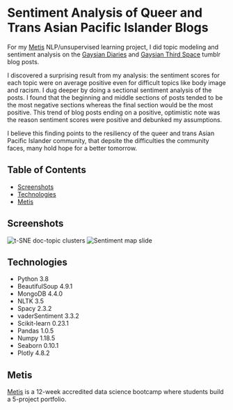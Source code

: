 # Sentiment Analysis of Queer and Trans Asian Pacific Islander Blogs

For my [Metis](https://www.thisismetis.com/data-science-bootcamps) NLP/unsupervised learning project, I did topic modeling and sentiment analysis on the [Gaysian Diaries](https://gaysiandiaries.com/) and [Gaysian Third Space](https://gaysianthirdspace.tumblr.com/) tumblr blog posts. 

I discovered a surprising result from my analysis: the sentiment scores for each topic were on average positive even for difficult topics like body image and racism. I dug deeper by doing a sectional sentiment analysis of the posts. I found that the beginning and middle sections of posts tended to be the most negative sections whereas the final section would be the most positive. This trend of blog posts ending on a positive, optimistic note was the reason sentiment scores were positive and debunked my assumptions. 

I believe this finding points to the resiliency of the queer and trans Asian Pacific Islander community, that depsite the difficulties the community faces, many hold hope for a better tomorrow. 

## Table of Contents

* [Screenshots](#screenshots)
* [Technologies](#technologies)
* [Metis](#metis)

## Screenshots

![t-SNE doc-topic clusters](https://user-images.githubusercontent.com/62628676/93692277-17032100-fabf-11ea-9a90-4ce7d3da2a0b.png)
![Sentiment map slide](https://user-images.githubusercontent.com/62628676/93692255-c12e7900-fabe-11ea-8774-238bdfafdf4f.png)

## Technologies

* Python 3.8
* BeautifulSoup 4.9.1
* MongoDB 4.4.0
* NLTK 3.5
* Spacy 2.3.2
* vaderSentiment 3.3.2
* Scikit-learn 0.23.1
* Pandas 1.0.5
* Numpy 1.18.5
* Seaborn 0.10.1
* Plotly 4.8.2

## Metis

[Metis](https://www.thisismetis.com/data-science-bootcamps) is a 12-week accredited data science bootcamp where students build a 5-project portfolio. 
